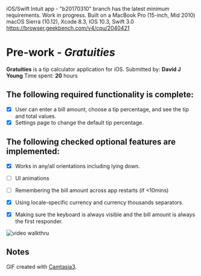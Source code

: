 iOS/Swift Intuit app - "b20170310" branch has the latest minimum requirements. Work in progress.
Built on a MacBook Pro (15-inch, Mid 2010) macOS Sierra (10.12), Xcode 8.3, IOS 10.3, Swift 3.0 https://browser.geekbench.com/v4/cpu/2040421
# Pre-work - *Gratuities*
**Gratuities** is a tip calculator application for iOS.
Submitted by: **David J Young**
Time spent: **20** hours
## The following **required** functionality is complete:
* [x] User can enter a bill amount, choose a tip percentage, and see the tip and total values.
* [x] Settings page to change the default tip percentage.

## The following checked **optional** features are implemented:
* [x] Works in any/all orientations including lying down.
* [ ] UI animations
* [ ] Remembering the bill amount across app restarts (if <10mins)
* [x] Using locale-specific currency and currency thousands separators.
* [x] Making sure the keyboard is always visible and the bill amount is always the first responder. 


![video walkthru](http://davidjyoung.com/cmg/tippy6.gif)
## Notes
GIF created with [Camtasia3](https://www.techsmith.com/).


